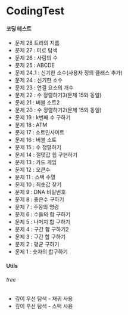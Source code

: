 # CodingTest
#### 코딩 테스트

* 문제 28 트리의 지름
* 문제 27 : 미로 탐색
* 문제 26 : 사람의 수
* 문제 25 : ABCDE
* 문제 24_1 : 신기한 소수(사용자 정의 클래스 추가)
* 문제 24 : 신기한 소수
* 문제 23 : 연결 요소의 개수
* 문제 22 : 수 정렬하기3(문제 15와 동일)
* 문제 21 : 버블 소트2
* 문제 20 : 수 정렬하기2(문제 15와 동일)
* 문제 19 : k번째 수 구하기
* 문제 18 : ATM
* 문제 17 : 소트인사이트
* 문제 16 : 버블 소트
* 문제 15 : 수 정렬하기
* 문제 14 : 절댓값 힙 구현하기
* 문제 13 : 카드 게임
* 문제 12 : 오큰수
* 문제 11 : 스택 수열
* 문제 10 : 최솟값 찾기
* 문제 9 : DNA 비밀번호
* 문제 8 : 좋은수 구하기
* 문제 7 : 주몽의 명령
* 문제 6 : 수들의 합 구하기
* 문제 5 : 나머지 합 구하기
* 문제 4 : 구간 합 구하기2
* 문제 3 : 구간 합 구하기
* 문제 2 : 평균 구하기
* 문제 1 : 숫자의 합구하기

#### Utils
###### tree
* 깊이 우선 탐색 - 재귀 사용 
* 깊이 우선 탐색 - 스택 사용 
